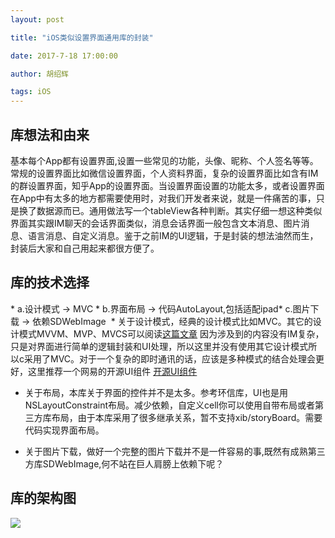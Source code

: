 ```yaml
---
layout: post

title: "iOS类似设置界面通用库的封装"

date: 2017-7-18 17:00:00

author: 胡绍辉

tags: iOS
---
```


## 库想法和由来
​
基本每个App都有设置界面,设置一些常见的功能，头像、昵称、个人签名等等。常规的设置界面比如微信设置界面，个人资料界面，复杂的设置界面比如含有IM的群设置界面，知乎App的设置界面。当设置界面设置的功能太多，或者设置界面在App中有太多的地方都需要使用时，对我们开发者来说，就是一件痛苦的事，只是换了数据源而已。通用做法写一个tableView各种判断。其实仔细一想这种类似界面其实跟IM聊天的会话界面类似，消息会话界面一般包含文本​消息、图片消息、语言消息、自定义消息。鉴于之前IM的UI逻辑，于是封装的想法油然而生，封装后大家和自己用起来都很方便了。

## 库的技术选择
​*  a.设计模式 -> MVC
​*  b.界面布局 -> 代码AutoLayout,包括适配ipad
​*  c.图片下载 -> 依赖SDWebImage
​ 
* 
关于设计模式，经典的设计模式比如MVC。其它的设计模式MVVM、MVP、MVCS可以阅读[这篇文章](http://www.cocoachina.com/ios/20150525/11919.html)
因为涉及到的内容没有IM复杂，只是对界面进行简单的逻辑封装和UI处理，所以这里并没有使用其它设计模式所以c采用了MVC。对于一个复杂的即时通讯的话，应该是多种模式的结合处理会更好，这里推荐一个网易的开源UI组件
[开源UI组件](https://github.com/netease-im/NIM_iOS_UIKit)
​
* 关于布局，本库关于界面的控件并不是太多。参考环信库，UI也是用NSLayoutConstraint布局。减少依赖，自定义cell你可以使用自带布局或者第三方库布局，由于本库采用了很多继承关系，暂不支持xib/storyBoard。需要代码实现界面布局。

* 关于图片下载，做好一个完整的图片下载并不是一件容易的事,既然有成熟第三方库SDWebImage,何不站在巨人肩膀上依赖下呢？

## 库的架构图
![](/img/post/Library/Architecture.png)
